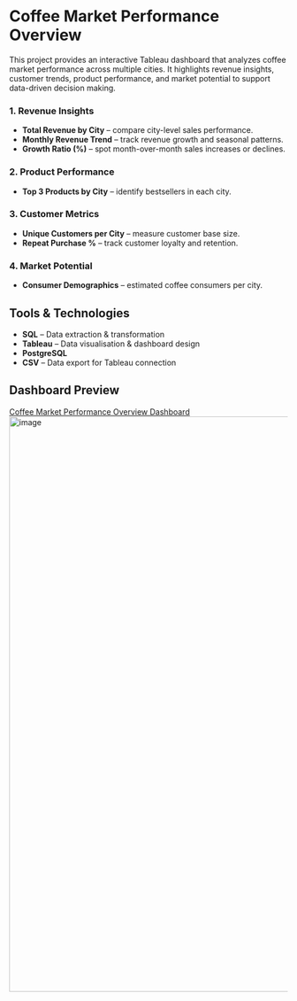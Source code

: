 # Coffee Market Performance Overview
This project provides an interactive Tableau dashboard that analyzes coffee market performance across multiple cities. It highlights revenue insights, customer trends, product performance, and market potential to support data-driven decision making.

### 1. Revenue Insights
- **Total Revenue by City** – compare city-level sales performance.
- **Monthly Revenue Trend** – track revenue growth and seasonal patterns.
- **Growth Ratio (%)** – spot month-over-month sales increases or declines.

### 2. Product Performance
- **Top 3 Products by City** – identify bestsellers in each city.

### 3. Customer Metrics
- **Unique Customers per City** – measure customer base size.
- **Repeat Purchase %** – track customer loyalty and retention.

### 4. Market Potential
- **Consumer Demographics** – estimated coffee consumers per city.
  
## Tools & Technologies
- **SQL** – Data extraction & transformation
- **Tableau** – Data visualisation & dashboard design
- **PostgreSQL** 
- **CSV** – Data export for Tableau connection

## Dashboard Preview
[Coffee Market Performance Overview Dashboard](https://public.tableau.com/app/profile/wern.udon/viz/CoffeeMarketPerformanceOverview/Dashboard1)
<img width="1914" height="1039" alt="image" src="https://github.com/user-attachments/assets/0110585d-ab4e-4681-a4d7-304e1511b0ae" />

